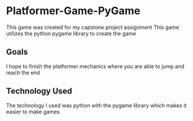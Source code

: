 # Platformer-Game-PyGame
This game was created for my capstone project assignment
This game utilizes the python pygame library to create the game
## Goals
I hope to finish the platformer mechanics where you are able to jump and reach the end
## Technology Used
The technology I used was python with the pygame library which makes it easier to make games
